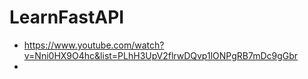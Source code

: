 # LearnFastAPI
- https://www.youtube.com/watch?v=Nni0HX9O4hc&list=PLhH3UpV2flrwDQvp1lONPgRB7mDc9gGbr
- 
